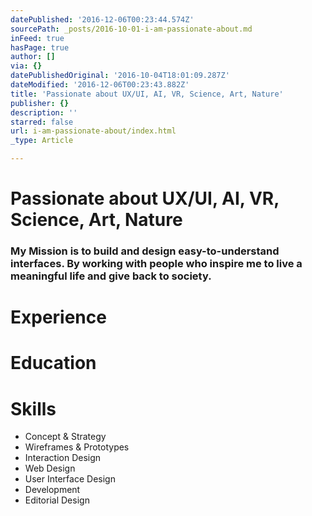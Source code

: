 ```yaml
---
datePublished: '2016-12-06T00:23:44.574Z'
sourcePath: _posts/2016-10-01-i-am-passionate-about.md
inFeed: true
hasPage: true
author: []
via: {}
datePublishedOriginal: '2016-10-04T18:01:09.287Z'
dateModified: '2016-12-06T00:23:43.882Z'
title: 'Passionate about UX/UI, AI, VR, Science, Art, Nature'
publisher: {}
description: ''
starred: false
url: i-am-passionate-about/index.html
_type: Article

---
```

# Passionate about **UX/UI, AI, VR, Science, Art, Nature**

### My Mission is to build and design easy-to-understand interfaces. By working with people who inspire me to live a meaningful life and give back to society.

# Experience

# Education

# Skills

* Concept & Strategy
* Wireframes & Prototypes
* Interaction Design
* Web Design
* User Interface Design
* Development
* Editorial Design